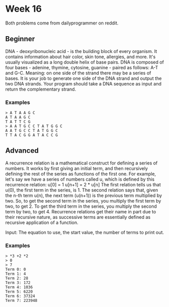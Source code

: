 # Week 16

Both problems come from dailyprogrammer on reddit.

## Beginner 

DNA - deoxyribonucleic acid - is the building block of every organism. It contains information about hair color, skin tone, allergies, and more. It's usually visualized as a long double helix of base pairs. DNA is composed of four bases - adenine, thymine, cytosine, guanine - paired as follows: A-T and G-C.
Meaning: on one side of the strand there may be a series of bases.
It is your job to generate one side of the DNA strand and output the two DNA strands. Your program should take a DNA sequence as input and return the complementary strand.

### Examples

```
> A T A A G C 
A T A A G C 
T A T T C G
> A A T G C C T A T G G C
A A T G C C T A T G G C
T T A C G G A T A C C G
```

## Advanced

A recurrence relation is a mathematical construct for defining a series of numbers. It works by first giving an initial term, and then recursively defining the rest of the series as functions of the first one. For example, let's say we have a series of numbers called u, which is defined by this recurrence relation:
u[0] = 1
u[n+1] = 2 * u[n]
The first relation tells us that u(0), the first term in the series, is 1. The second relation says that, given the n-th term u(n), the next term (u(n+1)) is the previous term multiplied by two. So, to get the second term in the series, you multiply the first term by two, to get 2. To get the third term in the series, you multiply the second term by two, to get 4.
Recurrence relations get their name in part due to their recursive nature, as successive terms are essentially defined as recursive application of a function.

Input: The equation to use, the start value, the number of terms to print out.

### Examples

```
> *3 +2 *2
> 0
> 7
Term 0: 0
Term 1: 4
Term 2: 28
Term 3: 172
Term 4: 1036
Term 5: 6220
Term 6: 37324
Term 7: 223948
```
